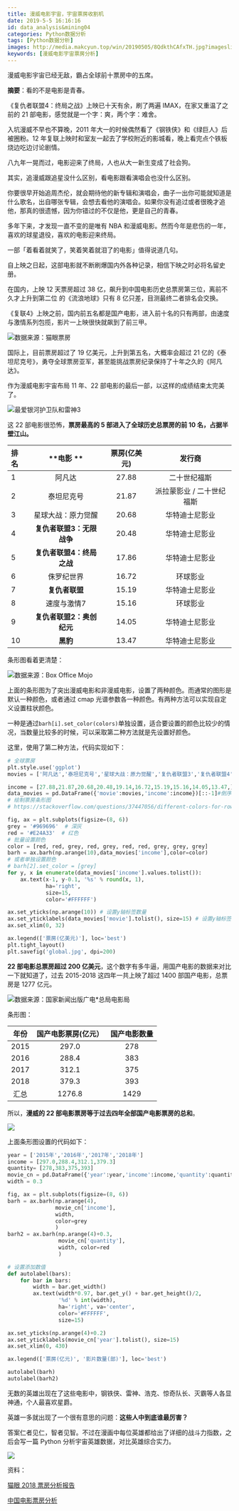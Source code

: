 ```yaml
---
title: 漫威电影宇宙，宇宙票房收割机
date: 2019-5-5 16:16:16
id: data_analysis&mining04
categories: Python数据分析
tags: [Python数据分析]
images: http://media.makcyun.top/win/20190505/8QdkthCAfxTH.jpg?imageslim
keywords: [漫威电影宇宙票房分析]
---
```


漫威电影宇宙已经无敌，霸占全球前十票房中的五席。

<!-- more -->  

**摘要**：看的不是电影是青春。

《复仇者联盟4：终局之战》上映已十天有余，刷了两遍 IMAX，在家又重温了之前的 21 部电影，感觉就是一个字：爽，两个字：难舍。

入坑漫威不早也不算晚，2011 年大一的时候偶然看了《钢铁侠》和《绿巨人》后被圈粉。12 年复联上映时和室友一起去了学校附近的影城看，晚上看完点个铁板烧边吃边讨论剧情。

八九年一晃而过，电影迎来了终局，人也从大一新生变成了社会狗。

其实，追漫威跟追星没什么区别，看电影跟看演唱会也没什么区别。

你要很早开始追周杰伦，就会期待他的新专辑和演唱会，曲子一出你可能就知道是什么歌名，出自哪张专辑，会想去看他的演唱会。如果你没有追过或者很晚才追他，那真的很遗憾，因为你错过的不仅是他，更是自己的青春。

多年下来，才发现一直不变的是唯有  NBA  和漫威电影。然而今年是悲伤的一年，喜欢的球星退役，喜欢的电影迎来终局。

一部「着看着就笑了，笑着笑着就泪了的电影」值得说道几句。

自上映之日起，这部电影就不断刷爆国内外各种记录，相信下映之时必将名留史册。

在国内，上映  12  天票房超过 38  亿，飙升到中国电影历史总票房第三位，离前不久才上升到第二位 的《流浪地球》只有 8 亿只差，目测最终二者排名会交换。

《复联4》上映之前，国内前五名都是国产电影，进入前十名的只有两部，由速度与激情系列包揽，影片一上映很快就飙到了前三甲。

![数据来源：猫眼票房](http://media.makcyun.top/FhU95o66886hjPsxIKabDPenCxt1)

国际上，目前票房超过了 19 亿美元，上升到第五名，大概率会超过  21  亿的《泰坦尼克号》，勇夺全球票房亚军，甚至能挑战票房纪录保持了十年之久的《阿凡达》。

作为漫威电影宇宙布局  11  年、22  部电影的最后一部，以这样的成绩结束太完美了。

![最爱银河护卫队和雷神3](https://uploader.shimo.im/f/hzjkp78NOK0cVHWe!thumbnail)

这 22 部电影很恐怖，**票房最高的 5 部进入了全球历史总票房的前  10  名，占据半壁江山。**

| **排名** |         **电影 **         | **票房(亿美元)** |        **发行商**         |
| :------- | :-----------------------: | :--------------: | :-----------------------: |
| 1        |          阿凡达           |      27.88       |       二十世纪福斯        |
| 2        |        泰坦尼克号         |      21.87       | 派拉蒙影业 / 二十世纪福斯 |
| 3        |    星球大战：原力觉醒     |      20.68       |      华特迪士尼影业       |
| 4        | **复仇者联盟3：无限战争** |      20.48       |      华特迪士尼影业       |
| 5        | **复仇者联盟4：终局之战** |      17.86       |      华特迪士尼影业       |
| 6        |        侏罗纪世界         |      16.72       |         环球影业          |
| 7        |      **复仇者联盟**       |      15.19       |      华特迪士尼影业       |
| 8        |        速度与激情7        |      15.16       |         环球影业          |
| 9        | **复仇者联盟2：奥创纪元** |      14.05       |      华特迪士尼影业       |
| 10       |         **黑豹**          |      13.47       |      华特迪士尼影业       |

条形图看着更清楚：

![数据来源：Box Office Mojo](http://media.makcyun.top/FnazAQOqIOxqmQ4iHV8xRPsFqLsy)

上面的条形图为了突出漫威电影和非漫威电影，设置了两种颜色。而通常的图形是默认一种颜色，或者通过 cmap 光谱参数各一种颜色。有两种方法可以实现自定义设置柱状颜色。

一种是通过`barh[i].set_color(colors)`单独设置，适合要设置的颜色比较少的情况，当数量比较多的时候，可以采取第二种方法就是先设置好颜色。

这里，使用了第二种方法，代码实现如下：

```python
# 全球票房 
plt.style.use('ggplot')
movies = ['阿凡达','泰坦尼克号','星球大战：原力觉醒','复仇者联盟3','复仇者联盟4','侏罗纪世界','复仇者联盟','速度与激情7','复仇者联盟2','黑豹']

income = [27.88,21.87,20.68,20.48,19.14,16.72,15.19,15.16,14.05,13.47,]
data_movies = pd.DataFrame({'movie':movies,'income':income})[::-1]#倒序
# 绘制票房条形图
# https://stackoverflow.com/questions/37447056/different-colors-for-rows-in-barh-chart-from-pandas-dataframe-python

fig, ax = plt.subplots(figsize=(8, 6))
grey = '#969696'  # 深灰
red = '#E24A33'  # 红色
# 批量设置颜色
color = [red, red, grey, red, grey, red, red, grey, grey, grey]
barh = ax.barh(np.arange(10),data_movies['income'],color=color)
# 或者单独设置颜色
# barh[2].set_color = [grey]
for y, x in enumerate(data_movies['income'].values.tolist()):
    ax.text(x-1, y-0.1, '%s' % round(x, 1),
            ha='right',
            size=15,
            color='#FFFFFF')

ax.set_yticks(np.arange(10)) # 设置y轴标签数量
ax.set_yticklabels(data_movies['movie'].tolist(), size=15) # 设置y轴标签
ax.set_xlim(0, 32)

ax.legend(['票房(亿美元)'], loc='best')
plt.tight_layout()
plt.savefig('global.jpg', dpi=200)
```



**22 部电影总票房超过  200  亿美元**，这个数字有多牛逼，用国产电影的数据来对比一下就知道了，过去 2015-2018 这四年一共上映了超过 1400 部国产电影，总票房是 1277 亿元。

![数据来源：国家新闻出版广电*总局电影局](http://media.makcyun.top/FnZQ-FFx43bDp2EOhSlFHWnk5tWY)

条形图：

| **年份** | **国产电影票房(亿元）** | **国产电影数量** |
| :------: | :---------------------: | :--------------: |
|   2015   |          297.0          |       278        |
|   2016   |          288.4          |       383        |
|   2017   |          312.1          |       375        |
|   2018   |          379.3          |       393        |
|   汇总   |         1276.8          |       1429       |

所以，**漫威的 22 部电影票房等于过去四年全部国产电影票房的总和**。

![](http://media.makcyun.top/ForKoS3G-udmrZNEoQHNMHAxJMg5)

上面条形图设置的代码如下：

```python
year = ['2015年','2016年','2017年','2018年'] 
income = [297.0,288.4,312.1,379.3]
quantity= [278,383,375,393]
movie_cn = pd.DataFrame({'year':year,'income':income,'quantity':quantity})
width = 0.3

fig, ax = plt.subplots(figsize=(8, 6))
barh = ax.barh(np.arange(4),
               movie_cn['income'],
               width,
               color=grey
               )
barh2 = ax.barh(np.arange(4)+0.3,
                movie_cn['quantity'],
                width, color=red
                )

# 设置添加数值
def autolabel(bars):
    for bar in bars:
        width = bar.get_width()
        ax.text(width*0.97, bar.get_y() + bar.get_height()/2,
                '%d' % int(width),
                ha='right', va='center',
                color='#FFFFFF',
                size=15)

ax.set_yticks(np.arange(4)+0.2)
ax.set_yticklabels(movie_cn['year'].tolist(), size=15)
ax.set_xlim(0, 430)

ax.legend(['票房(亿元)', '影片数量(部)'], loc='best')

autolabel(barh)
autolabel(barh2)
```

无数的英雄出现在了这些电影中，钢铁侠、雷神、浩克、惊奇队长、灭霸等人各显神通，个人最喜欢星爵。

英雄一多就出现了一个很有意思的问题：**这些人中到底谁最厉害？**

答案仁者见仁，智者见智。不过在漫画中每位英雄都给出了详细的战斗力指数，之后会写一篇  Python  分析宇宙英雄数据，对比英雄综合实力。

![](http://media.makcyun.top/FjC-dqDPXyXpXv1Ai5RnaCT9SnTy)


资料：

[猫眼 2018 票房分析报告](https://www.useit.com.cn/thread-21819-1-1.html)

[中国电影票房分析](http://www.chyxx.com/industry/201901/705193.html)